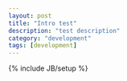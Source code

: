 ```yaml
---
layout: post
title: "Intro test"
description: "test description"
category: "development"
tags: [development]
---
```

{% include JB/setup %}
